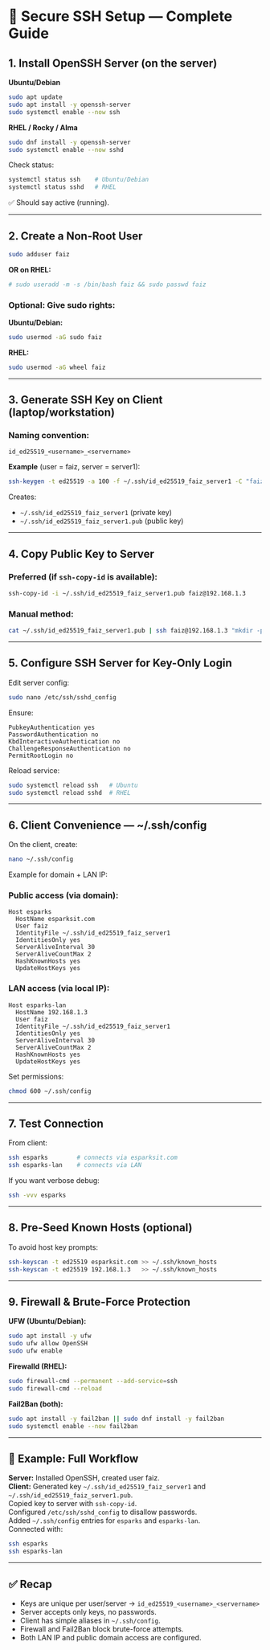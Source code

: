 
# 🔐 Secure SSH Setup — Complete Guide

## 1. Install OpenSSH Server (on the server)

**Ubuntu/Debian**  
```bash
sudo apt update  
sudo apt install -y openssh-server  
sudo systemctl enable --now ssh
```

**RHEL / Rocky / Alma**  
```bash
sudo dnf install -y openssh-server  
sudo systemctl enable --now sshd
```

Check status:  
```bash
systemctl status ssh    # Ubuntu/Debian  
systemctl status sshd   # RHEL
```

✅ Should say active (running).

---

## 2. Create a Non-Root User

```bash
sudo adduser faiz
```

**OR on RHEL:**  
```bash
# sudo useradd -m -s /bin/bash faiz && sudo passwd faiz
```

### Optional: Give sudo rights:

**Ubuntu/Debian:**  
```bash
sudo usermod -aG sudo faiz
```

**RHEL:**  
```bash
sudo usermod -aG wheel faiz
```

---

## 3. Generate SSH Key on Client (laptop/workstation)

### Naming convention:
`id_ed25519_<username>_<servername>`

**Example** (user = faiz, server = server1):
```bash
ssh-keygen -t ed25519 -a 100 -f ~/.ssh/id_ed25519_faiz_server1 -C "faiz@server1"
```

Creates:
- `~/.ssh/id_ed25519_faiz_server1` (private key)
- `~/.ssh/id_ed25519_faiz_server1.pub` (public key)

---

## 4. Copy Public Key to Server

### Preferred (if `ssh-copy-id` is available):
```bash
ssh-copy-id -i ~/.ssh/id_ed25519_faiz_server1.pub faiz@192.168.1.3
```

### Manual method:
```bash
cat ~/.ssh/id_ed25519_faiz_server1.pub | ssh faiz@192.168.1.3 "mkdir -p ~/.ssh && chmod 700 ~/.ssh && cat >> ~/.ssh/authorized_keys && chmod 600 ~/.ssh/authorized_keys"
```

---

## 5. Configure SSH Server for Key-Only Login

Edit server config:
```bash
sudo nano /etc/ssh/sshd_config
```

Ensure:
```plaintext
PubkeyAuthentication yes
PasswordAuthentication no
KbdInteractiveAuthentication no
ChallengeResponseAuthentication no
PermitRootLogin no
```

Reload service:
```bash
sudo systemctl reload ssh   # Ubuntu  
sudo systemctl reload sshd  # RHEL
```

---

## 6. Client Convenience — ~/.ssh/config

On the client, create:
```bash
nano ~/.ssh/config
```

Example for domain + LAN IP:

### Public access (via domain):
```plaintext
Host esparks
  HostName esparksit.com
  User faiz
  IdentityFile ~/.ssh/id_ed25519_faiz_server1
  IdentitiesOnly yes
  ServerAliveInterval 30
  ServerAliveCountMax 2
  HashKnownHosts yes
  UpdateHostKeys yes
```

### LAN access (via local IP):
```plaintext
Host esparks-lan
  HostName 192.168.1.3
  User faiz
  IdentityFile ~/.ssh/id_ed25519_faiz_server1
  IdentitiesOnly yes
  ServerAliveInterval 30
  ServerAliveCountMax 2
  HashKnownHosts yes
  UpdateHostKeys yes
```

Set permissions:
```bash
chmod 600 ~/.ssh/config
```

---

## 7. Test Connection

From client:
```bash
ssh esparks        # connects via esparksit.com  
ssh esparks-lan    # connects via LAN
```

If you want verbose debug:
```bash
ssh -vvv esparks
```

---

## 8. Pre-Seed Known Hosts (optional)

To avoid host key prompts:
```bash
ssh-keyscan -t ed25519 esparksit.com >> ~/.ssh/known_hosts  
ssh-keyscan -t ed25519 192.168.1.3   >> ~/.ssh/known_hosts
```

---

## 9. Firewall & Brute-Force Protection

**UFW (Ubuntu/Debian):**
```bash
sudo apt install -y ufw  
sudo ufw allow OpenSSH  
sudo ufw enable
```

**Firewalld (RHEL):**
```bash
sudo firewall-cmd --permanent --add-service=ssh  
sudo firewall-cmd --reload
```

**Fail2Ban (both):**
```bash
sudo apt install -y fail2ban || sudo dnf install -y fail2ban  
sudo systemctl enable --now fail2ban
```

---

## 🔎 Example: Full Workflow

**Server:** Installed OpenSSH, created user faiz.  
**Client:** Generated key `~/.ssh/id_ed25519_faiz_server1` and `~/.ssh/id_ed25519_faiz_server1.pub`.  
Copied key to server with `ssh-copy-id`.  
Configured `/etc/ssh/sshd_config` to disallow passwords.  
Added `~/.ssh/config` entries for `esparks` and `esparks-lan`.  
Connected with:
```bash
ssh esparks  
ssh esparks-lan
```

---

## ✅ Recap

- Keys are unique per user/server → `id_ed25519_<username>_<servername>`
- Server accepts only keys, no passwords.
- Client has simple aliases in `~/.ssh/config`.
- Firewall and Fail2Ban block brute-force attempts.
- Both LAN IP and public domain access are configured.
